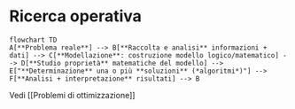 # Ricerca operativa

```mermaid
flowchart TD
A[**Problema reale**] --> B[**Raccolta e analisi** informazioni + dati] --> C[**Modellazione**: costruzione modello logico/matematico] --> D[**Studio proprietà** matematiche del modello] --> E["**Determinazione** una o più **soluzioni** (*algoritmi*)"] --> F[**Analisi + interpretazione** risultati] --> B
```

Vedi [[Problemi di ottimizzazione]]
